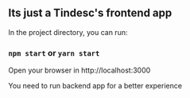 ## Its just a Tindesc's frontend app

In the project directory, you can run:

### `npm start` or `yarn start`

Open your browser in http://localhost:3000 


You need to run backend app for a better experience
